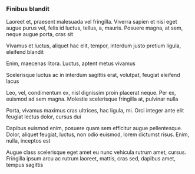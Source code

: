 ### Finibus blandit

Laoreet et, praesent malesuada vel fringilla. Viverra sapien et nisi eget augue purus vel, felis id luctus, tellus, a, mauris. Posuere magna, at sem, neque augue porta, cras sit

Vivamus et luctus, aliquet hac elit, tempor, interdum justo pretium ligula, eleifend blandit

Enim, maecenas litora. Luctus, aptent metus vivamus

Scelerisque luctus ac in interdum sagittis erat, volutpat, feugiat eleifend lacus

Leo, vel, condimentum ex, nisl dignissim proin placerat neque. Per ex, euismod ad sem magna. Molestie scelerisque fringilla at, pulvinar nulla

Porta, vivamus maximus cras ultrices, hac ligula, mi. Orci integer ante elit feugiat lectus dolor, cursus dui

Dapibus euismod enim, posuere quam sem efficitur augue pellentesque. Dolor, aliquet feugiat, luctus, non odio euismod, lorem dictumst risus. Enim, nulla, inceptos est

Augue class scelerisque eget amet eu nunc vehicula rutrum amet, cursus. Fringilla ipsum arcu ac rutrum laoreet, mattis, cras sed, dapibus amet, tempus sagittis


